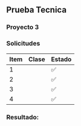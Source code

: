 ## Prueba Tecnica

### Proyecto 3

### Solicitudes 
| Item | Clase       | Estado |
|------|-------------|--------|
| 1    |  | ✅     |
| 2    |    | ✅     |
| 3    |        | ✅     |
| 4    |         | ✅     |

### Resultado:
